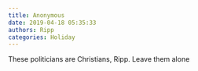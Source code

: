 ```yaml
---
title: Anonymous
date: 2019-04-18 05:35:33
authors: Ripp
categories: Holiday
---
```


 These politicians are Christians, Ripp.   Leave them alone